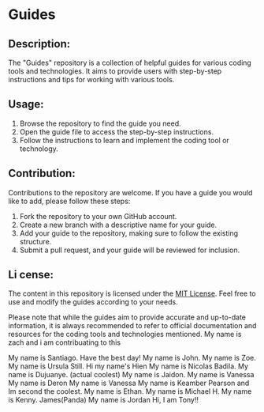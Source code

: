 
# Guides

## Description:
The "Guides" repository is a collection of helpful guides for various coding tools and technologies. It aims to provide users with step-by-step instructions and tips for working with various tools.

## Usage:
1. Browse the repository to find the guide you need.
2. Open the guide file to access the step-by-step instructions.
3. Follow the instructions to learn and implement the coding tool or technology.

## Contribution:
Contributions to the repository are welcome. If you have a guide you would like to add, please follow these steps:
1. Fork the repository to your own GitHub account.
2. Create a new branch with a descriptive name for your guide.
3. Add your guide to the repository, making sure to follow the existing structure.
4. Submit a pull request, and your guide will be reviewed for inclusion.

## Li cense:
The content in this repository is licensed under the [MIT License](https://github.com/DezSays/Guides/blob/main/LICENSE). Feel free to use and modify the guides according to your needs.

Please note that while the guides aim to provide accurate and up-to-date information, it is always recommended to refer to official documentation and resources for the coding tools and technologies mentioned.
My name is zach and i am contribuating to this


My name is Santiago. Have the best day!
My name is John. 
My name is Zoe.
My name is Ursula Still.
Hi my name's Hien
My name is Nicolas Badila. 
My name is Dujuanye. (actual coolest)
My name is Jaidon.
My name is Vanessa
My name is Deron
My name is Vanessa
My name is Keamber Pearson and Im second the coolest.
My name is Ethan.
My name is Michael H.
My name is Kenny.
James(Panda)
My name is Jordan
Hi, I am Tony!!

